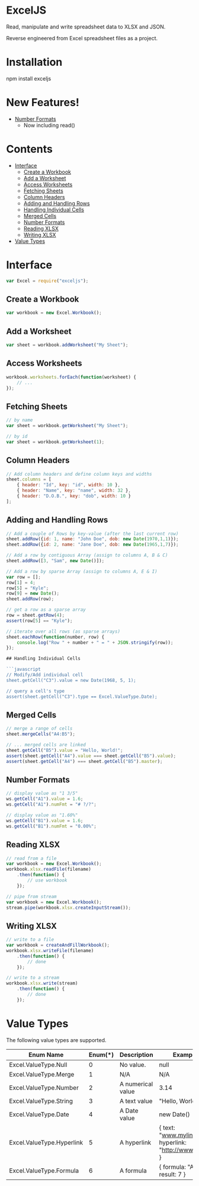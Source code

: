 # ExcelJS

Read, manipulate and write spreadsheet data to XLSX and JSON.

Reverse engineered from Excel spreadsheet files as a project.

# Installation

npm install exceljs

# New Features!

* [Number Formats](https://www.npmjs.com/package/exceljs#number-formats)
    * Now including read()
    
# Contents

* [Interface](https://www.npmjs.com/package/exceljs#interface)
    * [Create a Workbook](https://www.npmjs.com/package/exceljs#create-a-workbook)
    * [Add a Worksheet](https://www.npmjs.com/package/exceljs#add-a-worksheet)
    * [Access Worksheets](https://www.npmjs.com/package/exceljs#access-worksheets)
    * [Fetching Sheets](https://www.npmjs.com/package/exceljs#fetching-sheets)
    * [Column Headers](https://www.npmjs.com/package/exceljs#column-headers)
    * [Adding and Handling Rows](https://www.npmjs.com/package/exceljs#adding-and-handling-rows)
    * [Handling Individual Cells](https://www.npmjs.com/package/exceljs#handling-individual-cells)
    * [Merged Cells](https://www.npmjs.com/package/exceljs#merged-cells)
    * [Number Formats](https://www.npmjs.com/package/exceljs#number-formats)
    * [Reading XLSX](https://www.npmjs.com/package/exceljs#reading-xlsx)
    * [Writing XLSX](https://www.npmjs.com/package/exceljs#writing-xlsx)
* [Value Types](https://www.npmjs.com/package/exceljs#value-types)

# Interface

```javascript
var Excel = require("exceljs");
```

## Create a Workbook

```javascript
var workbook = new Excel.Workbook();
```

## Add a Worksheet

```javascript
var sheet = workbook.addWorksheet("My Sheet");
```

## Access Worksheets
```javascript
workbook.worksheets.forEach(function(worksheet) {
    // ...
});
```

## Fetching Sheets

```javascript
// by name
var sheet = workbook.getWorksheet("My Sheet");

// by id
var sheet = workbook.getWorksheet(1);
```

## Column Headers

```javascript
// Add column headers and define column keys and widths
sheet.columns = [
    { header: "Id", key: "id", width: 10 },
    { header: "Name", key: "name", width: 32 },
    { header: "D.O.B.", key: "dob", width: 10 }
];
```

## Adding and Handling Rows

```javascript
// Add a couple of Rows by key-value (after the last current row)
sheet.addRow({id: 1, name: "John Doe", dob: new Date(1970,1,1)});
sheet.addRow({id: 2, name: "Jane Doe", dob: new Date(1965,1,7)});

// Add a row by contiguous Array (assign to columns A, B & C)
sheet.addRow([3, "Sam", new Date()]);

// Add a row by sparse Array (assign to columns A, E & I)
var row = [];
row[1] = 4;
row[5] = "Kyle";
row[9] = new Date();
sheet.addRow(row);

// get a row as a sparse array
row = sheet.getRow(4);
assert(row[5] == "Kyle");

// iterate over all rows (as sparse arrays)
sheet.eachRow(function(number, row) {
    console.log("Row " + number + " = " + JSON.stringify(row));
});

## Handling Individual Cells

```javascript
// Modify/Add individual cell
sheet.getCell("C3").value = new Date(1968, 5, 1);

// query a cell's type
assert(sheet.getCell("C3").type == Excel.ValueType.Date);
```

## Merged Cells

```javascript
// merge a range of cells
sheet.mergeCells("A4:B5");

// ... merged cells are linked
sheet.getCell("B5").value = "Hello, World!";
assert(sheet.getCell("A4").value === sheet.getCell("B5").value);
assert(sheet.getCell("A4") === sheet.getCell("B5").master);
```

## Number Formats

```javascript
// display value as "1 3/5"
ws.getCell("A1").value = 1.6;
ws.getCell("A1").numFmt = "# ?/?";

// display value as "1.60%"
ws.getCell("B1").value = 1.6;
ws.getCell("B1").numFmt = "0.00%";
```

## Reading XLSX

```javascript
// read from a file
var workbook = new Excel.Workbook();
workbook.xlsx.readFile(filename)
    .then(function() {
        // use workbook
    });

// pipe from stream
var workbook = new Excel.Workbook();
stream.pipe(workbook.xlsx.createInputStream());
```

## Writing XLSX

```javascript
// write to a file
var workbook = createAndFillWorkbook();
workbook.xlsx.writeFile(filename)
    .then(function() {
        // done
    });

// write to a stream
workbook.xlsx.write(stream)
    .then(function() {
        // done
    });
```

# Value Types

The following value types are supported.

| Enum Name                 | Enum(*)   | Description       | Example Value |
| ------------------------- | --------- | ----------------- | ------------- |
| Excel.ValueType.Null      | 0         | No value.         | null |
| Excel.ValueType.Merge     | 1         | N/A               | N/A |
| Excel.ValueType.Number    | 2         | A numerical value | 3.14 |
| Excel.ValueType.String    | 3         | A text value      | "Hello, World!" |
| Excel.ValueType.Date      | 4         | A Date value      | new Date()  |
| Excel.ValueType.Hyperlink | 5         | A hyperlink       | { text: "www.mylink.com", hyperlink: "http://www.mylink.com" } |
| Excel.ValueType.Formula   | 6         | A formula         | { formula: "A1+A2", result: 7 } |

